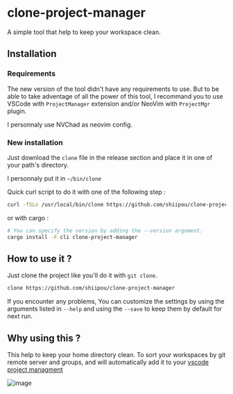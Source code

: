 # clone-project-manager
A simple tool that help to keep your workspace clean.

## Installation

### Requirements

The new version of the tool didn't have any requirements to use. But to be able to take adventage of all the power of this tool, I recommand you to use VSCode with `ProjectManager` extension and/or NeoVim with `ProjectMgr` plugin.

I personnaly use NVChad as neovim config.
  
### New installation

Just download the `clone` file in the release section and place it in one of your path's directory.

I personnaly put it in `~/bin/clone`

Quick curl script to do it with one of the following step :
```sh
curl -fSLo /usr/local/bin/clone https://github.com/shiipou/clone-project-manager/releases/latest/download/clone_$(uname -s)_$(uname -m)
```

or with cargo :
```sh
# You can specify the version by adding the --version argument.
cargo install -F cli clone-project-manager
```

## How to use it ?

Just clone the project like you'll do it with `git clone`.

```sh
clone https://github.com/shiipou/clone-project-manager
```

If you encounter any problems, You can customize the settings by using the arguments listed in `--help` and using the `--save` to keep them by default for next run.

## Why using this ?

This help to keep your home directory clean. To sort your workspaces by git remote server and groups, and will automatically add it to your [vscode project managment](https://marketplace.visualstudio.com/items?itemName=alefragnani.project-manager)

![image](https://github.com/shiipou/clone-project-manager/assets/38187238/331cca5a-9a36-4a17-bb61-133f06db9e5d)


